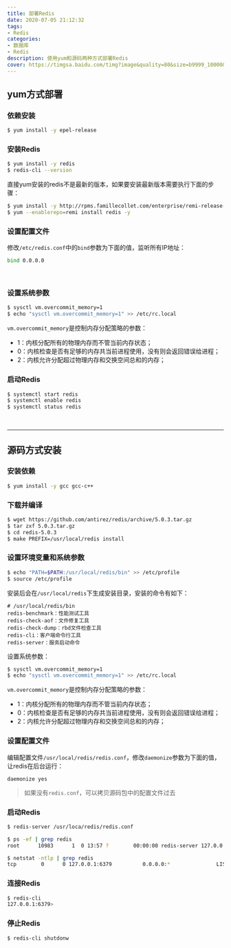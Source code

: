 ```yaml
---
title: 部署Redis
date: 2020-07-05 21:12:32
tags:
- Redis
categories: 
- 数据库
- Redis
description: 使用yum和源码两种方式部署Redis
cover: https://timgsa.baidu.com/timg?image&quality=80&size=b9999_10000&sec=1593964908993&di=2711fc4cc3a4ac713a65fe86d24bac76&imgtype=0&src=http%3A%2F%2F5b0988e595225.cdn.sohucs.com%2Fimages%2F20180327%2F34adc98d775145f0b23c5fa67217af1d.png
---
```




## yum方式部署

### 依赖安装

```bash
$ yum install -y epel-release
```



###  安装Redis

```bash
$ yum install -y redis
$ redis-cli --version
```



直接yum安装的redis不是最新的版本，如果要安装最新版本需要执行下面的步骤：

```bash
$ yum install -y http://rpms.famillecollet.com/enterprise/remi-release-7.rpm
$ yum --enablerepo=remi install redis -y
```



###  设置配置文件

修改`/etc/redis.conf`中的`bind`参数为下面的值，监听所有IP地址：

```bash
bind 0.0.0.0
```

<br>



###  设置系统参数

```bash
$ sysctl vm.overcommit_memory=1
$ echo "sysctl vm.overcommit_memory=1" >> /etc/rc.local
```

`vm.overcommit_memory`是控制内存分配策略的参数：

- 1：内核分配所有的物理内存而不管当前内存状态；
- 0：内核检查是否有足够的内存共当前进程使用，没有则会返回错误给进程；
- 2：内核允许分配超过物理内存和交换空间总和的内存；



### 启动Redis

```bash
$ systemctl start redis
$ systemctl enable redis
$ systemctl status redis
```

<br>

------



## 源码方式安装

### 安装依赖

```bash
$ yum install -y gcc gcc-c++
```



### 下载并编译

```bash
$ wget https://github.com/antirez/redis/archive/5.0.3.tar.gz
$ tar zxf 5.0.3.tar.gz
$ cd redis-5.0.3
$ make PREFIX=/usr/local/redis install
```



###  设置环境变量和系统参数

```bash
$ echo "PATH=$PATH:/usr/local/redis/bin" >> /etc/profile
$ source /etc/profile
```



安装后会在`/usr/local/redis`下生成安装目录，安装的命令有如下：

```
# /usr/local/redis/bin
redis-benchmark：性能测试工具
redis-check-aof：文件修复工具
redis-check-dump：rbd文件检查工具
redis-cli：客户端命令行工具
redis-server：服务启动命令
```



设置系统参数：

```bash
$ sysctl vm.overcommit_memory=1
$ echo "sysctl vm.overcommit_memory=1" >> /etc/rc.local
```



`vm.overcommit_memory`是控制内存分配策略的参数：

- 1：内核分配所有的物理内存而不管当前内存状态；
- 0：内核检查是否有足够的内存共当前进程使用，没有则会返回错误给进程；
- 2：内核允许分配超过物理内存和交换空间总和的内存；



###  设置配置文件

编辑配置文件`/usr/local/redis/redis.conf`，修改`daemonize`参数为下面的值，让redis在后台运行：

```
daemonize yes
```

> 如果没有`redis.conf`，可以拷贝源码包中的配置文件过去



###  启动Redis

```bash
$ redis-server /usr/loca/redis/redis.conf

$ ps -ef | grep redis
root      10983      1  0 13:57 ?        00:00:00 redis-server 127.0.0.1:6379

$ netstat -ntlp | grep redis
tcp        0      0 127.0.0.1:6379          0.0.0.0:*               LISTEN      10983/redis-server
```



###  连接Redis

```bash
$ redis-cli
127.0.0.1:6379>
```



###  停止Redis

```bash
$ redis-cli shutdonw
```

